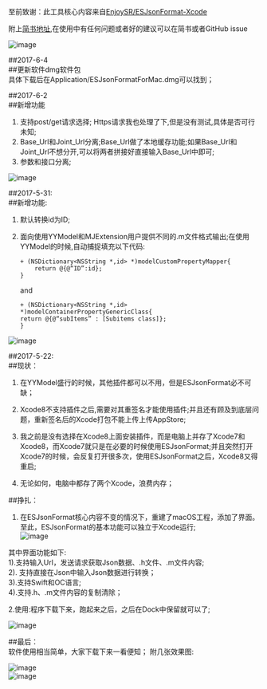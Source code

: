 
至前致谢：此工具核心内容来自[EnjoySR/ESJsonFormat-Xcode](https://github.com/EnjoySR/ESJsonFormat-Xcode)    

附上[简书地址](http://www.jianshu.com/p/a5e26ae42d8b),在使用中有任何问题或者好的建议可以在简书或者GitHub issue


![image](https://github.com/czhen09/ESJsonFormatForMac/raw/master/image/useGuide.gif)  

##2017-6-4    
##更新软件dmg软件包  
具体下载后在Application/ESJsonFormatForMac.dmg可以找到；

##2017-6-2  
##新增功能  

1. 支持post/get请求选择; Https请求我也处理了下,但是没有测试,具体是否可行未知;  
2.  Base_Url和Joint_Url分离;Base_Url做了本地缓存功能;如果Base_Url和Joint_Url不想分开,可以将两者拼接好直接输入Base_Url中即可;     
3. 参数和接口分离;       
  
![image](https://github.com/czhen09/ESJsonFormatForMac/raw/master/image/6.png)  

##2017-5-31:  
##新增功能:  
1.  默认转换id为ID;  
2.  面向使用YYModel和MJExtension用户提供不同的.m文件格式输出;在使用YYModel的时候,自动捕捉填充以下代码:  
	    
	    	  
		+ (NSDictionary<NSString *,id> *)modelCustomPropertyMapper{
		    return @{@“ID”:id};
		}  
	and 
	   
	    + (NSDictionary<NSString *,id> *)modelContainerPropertyGenericClass{
	    return @{@“subItems” : [Subitems class]};  
	    }

![image](https://github.com/czhen09/ESJsonFormatForMac/raw/master/image/5.png)  

##2017-5-22:  
##现状：  
1.  在YYModel盛行的时候，其他插件都可以不用，但是ESJsonFormat必不可缺；

2.  Xcode8不支持插件之后,需要对其重签名才能使用插件;并且还有顾及到底层问题，重新签名后的Xcode打包不能上传上传AppStore;   
 
3.  我之前是没有选择在Xcode8上面安装插件，而是电脑上并存了Xcode7和Xcode8，而Xcode7就只是在必要的时候使用ESJsonFormat;并且突然打开Xcode7的时候，会反复打开很多次，使用ESJsonFormat之后，Xcode8又得重启;  
  
4.  无论如何，电脑中都存了两个Xcode，浪费内存；  
  

##挣扎：  
1. 在ESJsonFormat核心内容不变的情况下，重建了macOS工程，添加了界面。至此，ESJsonFormat的基本功能可以独立于Xcode运行;  
![image](https://github.com/czhen09/ESJsonFormatForMac/raw/master/image/1.png)

 

其中界面功能如下:  
1).支持输入Url，发送请求获取Json数据、.h文件、.m文件内容;   
2). 支持直接在Json中输入Json数据进行转换；  
3).支持Swift和OC语言;    
4).支持.h、.m文件内容的复制清除；  


2.使用:程序下载下来，跑起来之后，之后在Dock中保留就可以了;  


![image](https://github.com/czhen09/ESJsonFormatForMac/raw/master/image/2.png)


##最后：  
软件使用相当简单，大家下载下来一看便知； 
附几张效果图:    

![image](https://github.com/czhen09/ESJsonFormatForMac/raw/master/image/3.png)  
![image](https://github.com/czhen09/ESJsonFormatForMac/raw/master/image/4.png)

